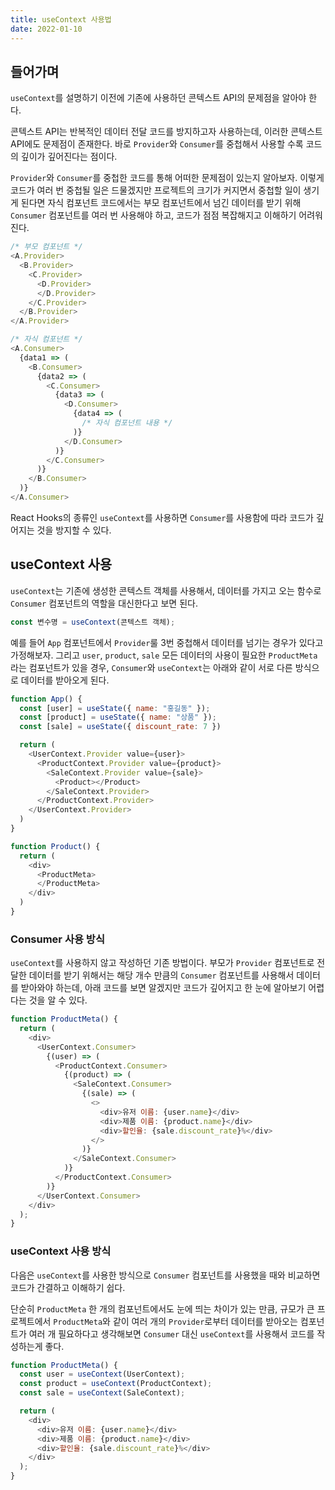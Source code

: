 ```yaml
---
title: useContext 사용법
date: 2022-01-10
---
```


## 들어가며

`useContext`를 설명하기 이전에 기존에 사용하던 콘텍스트 API의 문제점을 알아야 한다.

콘텍스트 API는 반복적인 데이터 전달 코드를 방지하고자 사용하는데, 이러한 콘텍스트 API에도 문제점이 존재한다.
바로 `Provider`와 `Consumer`를 중첩해서 사용할 수록 코드의 깊이가 깊어진다는 점이다.

`Provider`와 `Consumer`를 중첩한 코드를 통해 어떠한 문제점이 있는지 알아보자. 
이렇게 코드가 여러 번 중첩될 일은 드물겠지만 프로젝트의 크기가 커지면서 중첩할 일이 생기게 된다면 자식 컴포넌트 코드에서는 부모 컴포넌트에서 넘긴 데이터를 받기 위해 `Consumer` 컴포넌트를 여러 번 사용해야 하고, 코드가 점점 복잡해지고 이해하기 어려워진다.

```javascript
/* 부모 컴포넌트 */
<A.Provider>
  <B.Provider>
    <C.Provider>
      <D.Provider>
      </D.Provider>
    </C.Provider>
  </B.Provider>
</A.Provider>

/* 자식 컴포넌트 */
<A.Consumer>
  {data1 => (
    <B.Consumer>
      {data2 => (
        <C.Consumer>
          {data3 => (
            <D.Consumer>
              {data4 => (
                /* 자식 컴포넌트 내용 */
              )}
            </D.Consumer>
          )}
        </C.Consumer>
      )}
    </B.Consumer>
  )}
</A.Consumer>
```

React Hooks의 종류인 `useContext`를 사용하면 `Consumer`를 사용함에 따라 코드가 깊어지는 것을 방지할 수 있다.

## useContext 사용

`useContext`는 기존에 생성한 콘텍스트 객체를 사용해서, 데이터를 가지고 오는 함수로 `Consumer` 컴포넌트의 역할을 대신한다고 보면 된다.

```javascript
const 변수명 = useContext(콘텍스트 객체);
```

예를 들어 `App` 컴포넌트에서 `Provider`룰  3번 중첩해서 데이터를 넘기는 경우가 있다고 가정해보자. 그리고 `user`, `product`, `sale` 모든 데이터의 사용이 필요한 `ProductMeta`라는 컴포넌트가 있을 경우, `Consumer`와 `useContext`는 아래와 같이 서로 다른 방식으로 데이터를 받아오게 된다.

```javascript
function App() {
  const [user] = useState({ name: "홍길동" });
  const [product] = useState({ name: "상품" });
  const [sale] = useState({ discount_rate: 7 })

  return (
    <UserContext.Provider value={user}>
      <ProductContext.Provider value={product}>
        <SaleContext.Provider value={sale}>
          <Product></Product>
        </SaleContext.Provider>
      </ProductContext.Provider>
    </UserContext.Provider>
  )
}

function Product() {
  return (
    <div>
      <ProductMeta>
      </ProductMeta>
    </div>
  ) 
}
```

### Consumer 사용 방식

`useContext`를 사용하지 않고 작성하던 기존 방법이다. 부모가 `Provider` 컴포넌트로 전달한 데이터를 받기 위해서는 해당 개수 만큼의 `Consumer` 컴포넌트를 사용해서 데이터를 받아와야 하는데, 아래 코드를 보면 알겠지만 코드가 깊어지고 한 눈에 알아보기 어렵다는 것을 알 수 있다.

```javascript
function ProductMeta() {
  return (
    <div>
      <UserContext.Consumer>
        {(user) => (
          <ProductContext.Consumer>
            {(product) => (
              <SaleContext.Consumer>
                {(sale) => (
                  <>
                    <div>유저 이름: {user.name}</div>
                    <div>제품 이름: {product.name}</div>
                    <div>할인율: {sale.discount_rate}%</div>
                  </>
                )}
              </SaleContext.Consumer>
            )}
          </ProductContext.Consumer>
        )}
      </UserContext.Consumer>
    </div>
  );
}
```

### useContext 사용 방식

다음은 `useContext`를 사용한 방식으로 `Consumer` 컴포넌트를 사용했을 때와 비교하면 코드가 간결하고 이해하기 쉽다.

단순히 `ProductMeta` 한 개의 컴포넌트에서도 눈에 띄는 차이가 있는 만큼, 규모가 큰 프로젝트에서 `ProductMeta`와 같이 여러 개의 `Provider`로부터 데이터를 받아오는 컴포넌트가 여러 개 필요하다고 생각해보면 `Consumer` 대신 `useContext`를 사용해서 코드를 작성하는게 좋다.

```javascript
function ProductMeta() {
  const user = useContext(UserContext);
  const product = useContext(ProductContext);
  const sale = useContext(SaleContext);

  return (
    <div>
      <div>유저 이름: {user.name}</div>
      <div>제품 이름: {product.name}</div>
      <div>할인율: {sale.discount_rate}%</div>
    </div>
  );
}
```